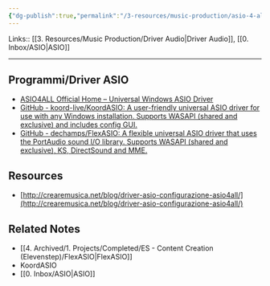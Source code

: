 ```yaml
---
{"dg-publish":true,"permalink":"/3-resources/music-production/asio-4-all/"}
---
```


Links:: [[3. Resources/Music Production/Driver Audio\|Driver Audio]], [[0. Inbox/ASIO\|ASIO]]

---



## Programmi/Driver ASIO

- [ASIO4ALL Official Home – Universal Windows ASIO Driver](https://asio4all.org/)
- [GitHub - koord-live/KoordASIO: A user-friendly universal ASIO driver for use with any Windows installation. Supports WASAPI (shared and exclusive) and includes config GUI.](https://github.com/koord-live/KoordASIO)
- [GitHub - dechamps/FlexASIO: A flexible universal ASIO driver that uses the PortAudio sound I/O library. Supports WASAPI (shared and exclusive), KS, DirectSound and MME.](https://github.com/dechamps/FlexASIO)

## Resources

- [http://crearemusica.net/blog/driver-asio-configurazione-asio4all/](http://crearemusica.net/blog/driver-asio-configurazione-asio4all/)


## Related Notes

- [[4. Archived/1. Projects/Completed/ES - Content Creation (Elevenstep)/FlexASIO\|FlexASIO]]
- KoordASIO
- [[0. Inbox/ASIO\|ASIO]]

